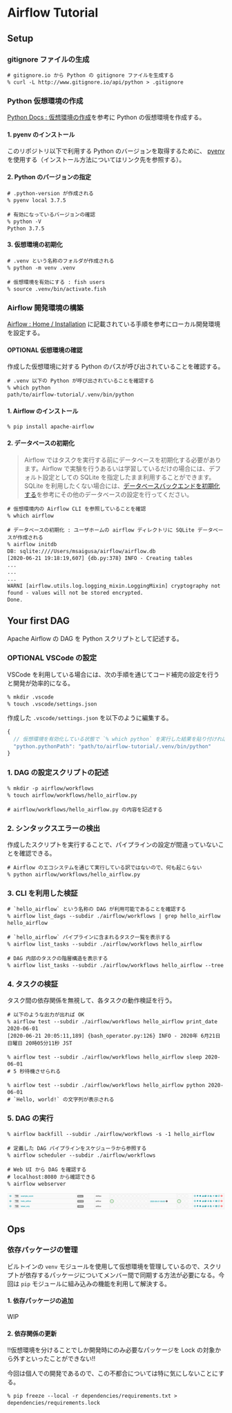 # Airflow Tutorial

## Setup

### gitignore ファイルの生成
```shell
# gitignore.io から Python の gitignore ファイルを生成する
% curl -L http://www.gitignore.io/api/python > .gitignore
```

### Python 仮想環境の作成
[Python Docs : 仮想環境の作成](https://docs.python.org/ja/3/library/venv.html)を参考に Python の仮想環境を作成する。

#### 1. pyenv のインストール
このリポジトリ以下で利用する Python のバージョンを取得するために、 [pyenv](https://github.com/pyenv/pyenv) を使用する（インストール方法についてはリンク先を参照する）。

#### 2. Python のバージョンの指定
```shell
# .python-version が作成される
% pyenv local 3.7.5

# 有効になっているバージョンの確認
% python -V
Python 3.7.5
```

#### 3. 仮想環境の初期化
```shell
# .venv という名称のフォルダが作成される
% python -m venv .venv

# 仮想環境を有効にする : fish users
% source .venv/bin/activate.fish
```

### Airflow 開発環境の構築
[Airflow : Home / Installation](https://airflow.apache.org/docs/stable/installation.html) に記載されている手順を参考にローカル開発環境を設定する。

#### OPTIONAL 仮想環境の確認
作成した仮想環境に対する Python のパスが呼び出されていることを確認する。

```shell
# .venv 以下の Python が呼び出されていることを確認する
% which python
path/to/airflow-tutorial/.venv/bin/python
```

#### 1. Airflow のインストール
```shell
% pip install apache-airflow
```

#### 2. データベースの初期化
> Airflow ではタスクを実行する前にデータベースを初期化する必要があります。Airflow で実験を行うあるいは学習しているだけの場合には、デフォルト設定としての SQLite を指定したまま利用することができます。 SQLite を利用したくない場合には、[データベースバックエンドを初期化する](https://airflow.apache.org/docs/stable/howto/initialize-database.html)を参考にその他のデータベースの設定を行ってください。

```shell
# 仮想環境内の Airflow CLI を参照していることを確認
% which airflow

# データベースの初期化 : ユーザホームの airflow ディレクトリに SQLite データベースが作成される
% airflow initdb
DB: sqlite:////Users/msaigusa/airflow/airflow.db
[2020-06-21 19:18:19,607] {db.py:378} INFO - Creating tables
...
...
...
WARNI [airflow.utils.log.logging_mixin.LoggingMixin] cryptography not found - values will not be stored encrypted.
Done.
```

## Your first DAG
Apache Airflow の DAG を Python スクリプトとして記述する。

### OPTIONAL VSCode の設定
VSCode を利用している場合には、次の手順を通じてコード補完の設定を行うと開発が効率的になる。

```shell
% mkdir .vscode
% touch .vscode/settings.json
```

作成した `.vscode/settings.json` を以下のように編集する。

```javascript
{
  // 仮想環境を有効化している状態で `% which python` を実行した結果を貼り付ければ良い
  "python.pythonPath": "path/to/airflow-tutorial/.venv/bin/python"
}
```

### 1. DAG の設定スクリプトの記述
```shell
% mkdir -p airflow/workflows
% touch airflow/workflows/hello_airflow.py

# airflow/workflows/hello_airflow.py の内容を記述する
```

### 2. シンタックスエラーの検出
作成したスクリプトを実行することで、パイプラインの設定が間違っていないことを確認できる。

```shell
# Airflow のエコシステムを通じて実行している訳ではないので、何も起こらない
% python airflow/workflows/hello_airflow.py
```

### 3. CLI を利用した検証
```shell
# `hello_airflow` という名称の DAG が利用可能であることを確認する
% airflow list_dags --subdir ./airflow/workflows | grep hello_airflow
hello_airflow

# `hello_airflow` パイプラインに含まれるタスク一覧を表示する
% airflow list_tasks --subdir ./airflow/workflows hello_airflow

# DAG 内部のタスクの階層構造を表示する
% airflow list_tasks --subdir ./airflow/workflows hello_airflow --tree
```

### 4. タスクの検証
タスク間の依存関係を無視して、各タスクの動作検証を行う。

```shell
# 以下のような出力が出れば OK
% airflow test --subdir ./airflow/workflows hello_airflow print_date 2020-06-01
[2020-06-21 20:05:11,189] {bash_operator.py:126} INFO - 2020年 6月21日 日曜日 20時05分11秒 JST

% airflow test --subdir ./airflow/workflows hello_airflow sleep 2020-06-01
# 5 秒待機させられる

% airflow test --subdir ./airflow/workflows hello_airflow python 2020-06-01
# `Hello, world!` の文字列が表示される
```

### 5. DAG の実行
```shell
% airflow backfill --subdir ./airflow/workflows -s -1 hello_airflow

# 定義した DAG パイプラインをスケジューラから参照する
% airflow scheduler --subdir ./airflow/workflows

# Web UI から DAG を確認する
# localhost:8080 から確認できる
% airflow webserver
```

![](./images/airflow-webserver-1.png)

## Ops

### 依存パッケージの管理
ビルトインの `venv` モジュールを使用して仮想環境を管理しているので、スクリプトが依存するパッケージについてメンバー間で同期する方法が必要になる。今回は `pip` モジュールに組み込みの機能を利用して解決する。

#### 1. 依存パッケージの追加
WIP

#### 2. 依存関係の更新
!!仮想環境を分けることでしか開発時にのみ必要なパッケージを Lock の対象から外すといったことができない!!

今回は個人での開発であるので、この不都合については特に気にしないことにする。

```shell
% pip freeze --local -r dependencies/requirements.txt > dependencies/requirements.lock
```
